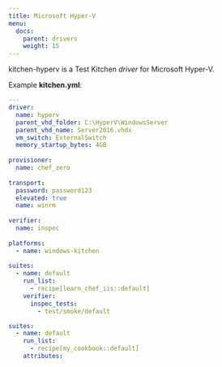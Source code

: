 ```yaml
---
title: Microsoft Hyper-V
menu:
  docs:
    parent: drivers
    weight: 15
---
```


kitchen-hyperv is a Test Kitchen *driver* for Microsoft Hyper-V.

Example **kitchen.yml**:

```yaml
---
driver:
  name: hyperv
  parent_vhd_folder: C:\HyperV\WindowsServer
  parent_vhd_name: Server2016.vhdx
  vm_switch: ExternalSwitch
  memory_startup_bytes: 4GB
​
provisioner:
  name: chef_zero
​
transport:
  password: password123
  elevated: true
  name: winrm
​
verifier:
  name: inspec
​
platforms:
  - name: windows-kitchen
​
suites:
  - name: default
    run_list:
      - recipe[learn_chef_iis::default]
    verifier:
      inspec_tests:
        - test/smoke/default

suites:
  - name: default
    run_list:
      - recipe[my_cookbook::default]
    attributes:
```
